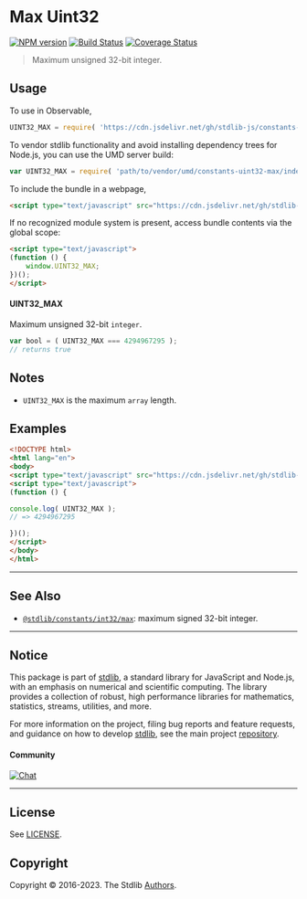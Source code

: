 <!--

@license Apache-2.0

Copyright (c) 2018 The Stdlib Authors.

Licensed under the Apache License, Version 2.0 (the "License");
you may not use this file except in compliance with the License.
You may obtain a copy of the License at

   http://www.apache.org/licenses/LICENSE-2.0

Unless required by applicable law or agreed to in writing, software
distributed under the License is distributed on an "AS IS" BASIS,
WITHOUT WARRANTIES OR CONDITIONS OF ANY KIND, either express or implied.
See the License for the specific language governing permissions and
limitations under the License.

-->

# Max Uint32

[![NPM version][npm-image]][npm-url] [![Build Status][test-image]][test-url] [![Coverage Status][coverage-image]][coverage-url] <!-- [![dependencies][dependencies-image]][dependencies-url] -->

> Maximum unsigned 32-bit integer.



<section class="usage">

## Usage

To use in Observable,

```javascript
UINT32_MAX = require( 'https://cdn.jsdelivr.net/gh/stdlib-js/constants-uint32-max@umd/browser.js' )
```

To vendor stdlib functionality and avoid installing dependency trees for Node.js, you can use the UMD server build:

```javascript
var UINT32_MAX = require( 'path/to/vendor/umd/constants-uint32-max/index.js' )
```

To include the bundle in a webpage,

```html
<script type="text/javascript" src="https://cdn.jsdelivr.net/gh/stdlib-js/constants-uint32-max@umd/browser.js"></script>
```

If no recognized module system is present, access bundle contents via the global scope:

```html
<script type="text/javascript">
(function () {
    window.UINT32_MAX;
})();
</script>
```

#### UINT32_MAX

Maximum unsigned 32-bit `integer`. 

```javascript
var bool = ( UINT32_MAX === 4294967295 );
// returns true
```

</section>

<!-- /.usage -->

<section class="notes">

## Notes

-   `UINT32_MAX` is the maximum `array` length.

</section>

<!-- /.notes -->

<section class="examples">

## Examples

<!-- TODO: better example -->

<!-- eslint no-undef: "error" -->

```html
<!DOCTYPE html>
<html lang="en">
<body>
<script type="text/javascript" src="https://cdn.jsdelivr.net/gh/stdlib-js/constants-uint32-max@umd/browser.js"></script>
<script type="text/javascript">
(function () {

console.log( UINT32_MAX );
// => 4294967295

})();
</script>
</body>
</html>
```

<!-- </examples -->

<!-- Section for related `stdlib` packages. Do not manually edit this section, as it is automatically populated. -->

<section class="related">

* * *

## See Also

-   <span class="package-name">[`@stdlib/constants/int32/max`][@stdlib/constants/int32/max]</span><span class="delimiter">: </span><span class="description">maximum signed 32-bit integer.</span>

</section>

<!-- /.related -->

<!-- Section for all links. Make sure to keep an empty line after the `section` element and another before the `/section` close. -->


<section class="main-repo" >

* * *

## Notice

This package is part of [stdlib][stdlib], a standard library for JavaScript and Node.js, with an emphasis on numerical and scientific computing. The library provides a collection of robust, high performance libraries for mathematics, statistics, streams, utilities, and more.

For more information on the project, filing bug reports and feature requests, and guidance on how to develop [stdlib][stdlib], see the main project [repository][stdlib].

#### Community

[![Chat][chat-image]][chat-url]

---

## License

See [LICENSE][stdlib-license].


## Copyright

Copyright &copy; 2016-2023. The Stdlib [Authors][stdlib-authors].

</section>

<!-- /.stdlib -->

<!-- Section for all links. Make sure to keep an empty line after the `section` element and another before the `/section` close. -->

<section class="links">

[npm-image]: http://img.shields.io/npm/v/@stdlib/constants-uint32-max.svg
[npm-url]: https://npmjs.org/package/@stdlib/constants-uint32-max

[test-image]: https://github.com/stdlib-js/constants-uint32-max/actions/workflows/test.yml/badge.svg?branch=main
[test-url]: https://github.com/stdlib-js/constants-uint32-max/actions/workflows/test.yml?query=branch:main

[coverage-image]: https://img.shields.io/codecov/c/github/stdlib-js/constants-uint32-max/main.svg
[coverage-url]: https://codecov.io/github/stdlib-js/constants-uint32-max?branch=main

<!--

[dependencies-image]: https://img.shields.io/david/stdlib-js/constants-uint32-max.svg
[dependencies-url]: https://david-dm.org/stdlib-js/constants-uint32-max/main

-->

[chat-image]: https://img.shields.io/gitter/room/stdlib-js/stdlib.svg
[chat-url]: https://gitter.im/stdlib-js/stdlib/

[stdlib]: https://github.com/stdlib-js/stdlib

[stdlib-authors]: https://github.com/stdlib-js/stdlib/graphs/contributors

[umd]: https://github.com/umdjs/umd
[es-module]: https://developer.mozilla.org/en-US/docs/Web/JavaScript/Guide/Modules

[deno-url]: https://github.com/stdlib-js/constants-uint32-max/tree/deno
[umd-url]: https://github.com/stdlib-js/constants-uint32-max/tree/umd
[esm-url]: https://github.com/stdlib-js/constants-uint32-max/tree/esm
[branches-url]: https://github.com/stdlib-js/constants-uint32-max/blob/main/branches.md

[stdlib-license]: https://raw.githubusercontent.com/stdlib-js/constants-uint32-max/main/LICENSE

<!-- <related-links> -->

[@stdlib/constants/int32/max]: https://github.com/stdlib-js/constants-int32-max/tree/umd

<!-- </related-links> -->

</section>

<!-- /.links -->
